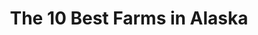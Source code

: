 ---
layout: ampstory
title: The 10 Best Farms in Alaska
cover:
   title: The 10 Best Farms in Alaska
   subtitle: Open Directory Project
   background: ../assets/images/farms/cover.jpg

pages: 
 - layout: thirds
   top: <h1>#1 Reindeer Farm</h1>
   bottom: "<p> We went to the reindeer farm today and it was such an amazing experience!!!.</p>"
   background: ../assets/images/farms/A.jpg
   backgroundblur: true   
 - layout: thirds
   top: <h1>#2 The Musk Ox Farm</h1>
   bottom: "<p> Very cool place to visit.</p>"
   background: ../assets/images/farms/B.jpg
   backgroundblur: true  
 - layout: thirds
   top: <h1>#3 Kilcher Homestead</h1>
   bottom: "<p> I love the family Klicher.</p>"
   background: ../assets/images/farms/C.jpg
   backgroundblur: true
 - layout: thirds
   top: <h1>#4 Calypso Farm and Ecology Center</h1>
   bottom: "<p> Fantastic place, Tom and Suzie are great people.</p>"
   background: ../assets/images/farms/D.jpg
   backgroundblur: true  
 - layout: thirds
   top: <h1>#5 Matanuska Experiment Farm and Extension Center</h1>
   bottom: "<p> Very pretty research station tucked into the Matanuska River valley..</p>"
   background: ../assets/images/farms/E.jpg
   backgroundblur: true  
 - layout: thirds
   top: <h1>#6 The Big M Farm</h1>
   bottom: "<p> Kanoe Dr, Nenana, AK 99760, United States|4.9(17).</p>"
   background: ../assets/images/farms/F.jpg
   backgroundblur: true  
 - layout: thirds
   top: <h1>#7 Alaska Farm Tours</h1>
   bottom: "<p> East End Rd, Fritz Creek, AK 99603, United States|4.7(7).</p>"
   background: ../assets/images/farms/G.jpg
   backgroundblur: true 
 - layout: thirds
   top: <h1>#8 Alaska Perfect Peony</h1>
   bottom: "<p> East End Rd, Fritz Creek, AK 99603, United States|4.7(7).</p>"
   background: ../assets/images/farms/H.jpg
   backgroundblur: true 
 - layout: thirds
   top: <h1>#9 EagleSong Family Peony Farm</h1>
   bottom: "<p> Iditarod Traill, Susitna River Drainage, AK 99623, United States|5(6).</p>"
   background: ../assets/images/farms/I.jpg
   backgroundblur: true 
 - layout: thirds
   top: <h1>#10 Rempel Family Farm</h1>
   bottom: "<p> 17909 E Plumley Rd, Palmer, AK 99645, United States|5(3).</p>"
   background: ../assets/images/farms/J.jpg
   backgroundblur: true   
 - layout: thirds
   middle: Continue reading...
   cta:
      link: https://www.knot35.com/toplist/the-10-best-farms-in-alaska/
      text: The 10 Best Farms in Alaska
      
---